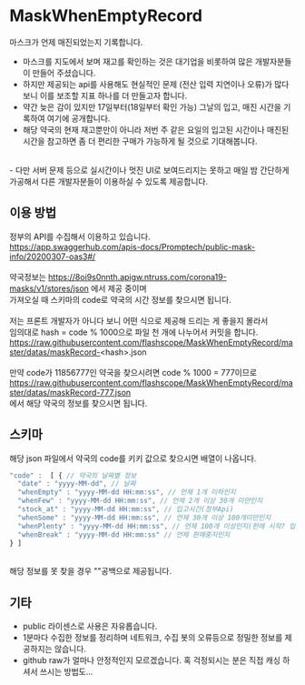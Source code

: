 # MaskWhenEmptyRecord
마스크가 언제 매진되었는지 기록합니다.
<br>
 - 마스크를 지도에서 보며 재고를 확인하는 것은 대기업을 비롯하여 많은 개발자분들이 만들어 주셨습니다.
 - 하지만 제공되는 api를 사용해도 현실적인 문제 (전산 입력 지연이나 오류)가 많다 보니 이를 보조할 지표 하나를 더 만들고자 합니다.
 - 약간 늦은 감이 있지만 17일부터(18일부터 확인 가능) 그날의 입고, 매진 시간을 기록하여 여기에 공개합니다.
 - 해당 약국의 현재 재고뿐만이 아니라 저번 주 같은 요일의 입고된 시간이나 매진된 시간을 참고하면 좀 더 편리한 구매가 가능하게 될 것으로 기대해봅니다.
<br>
 - 다만 서버 문제 등으로 실시간이나 멋진 UI로 보여드리지는 못하고 매일 밤 간단하게 가공해서 다른 개발자분들이 이용하실 수 있도록 제공합니다.

## 이용 방법
정부의 API를 수집해서 이용하고 있습니다.
<br>https://app.swaggerhub.com/apis-docs/Promptech/public-mask-info/20200307-oas3#/
<br>
<br>약국정보는 https://8oi9s0nnth.apigw.ntruss.com/corona19-masks/v1/stores/json 에서 제공 중이며
<br>가져오실 때 스키마의 code로 약국의 시간 정보를 찾으시면 됩니다.
<br>
<br>저는 프론트 개발자가 아니다 보니 어떤 식으로 제공해 드리는 게 좋을지 몰라서
<br>임의대로 hash = code % 1000으로 파일 천 개에 나누어서 커밋을 합니다.
<br>https://raw.githubusercontent.com/flashscope/MaskWhenEmptyRecord/master/datas/maskRecord-<hash\>.json
<br>
<br>만약 code가 11856777인 약국을 찾으시려면 code % 1000 = 777이므로
<br>https://raw.githubusercontent.com/flashscope/MaskWhenEmptyRecord/master/datas/maskRecord-777.json
<br>에서 해당 약국의 정보를 찾으시면 됩니다.
<br>
  
## 스키마
해당 json 파일에서 약국의 code를 키키 값으로 찾으시면 배열이 나옵니다.
```js
"code" :  [ { // 약국의 날짜별 정보
  "date" : "yyyy-MM-dd", // 날짜
  "whenEmpty" : "yyyy-MM-dd HH:mm:ss", // 언제 1개 이하인지
  "whenFew" : "yyyy-MM-dd HH:mm:ss", // 언제 2개 이상 30개 미만인지
  "stock_at" : "yyyy-MM-dd HH:mm:ss", // 입고시간(정부Api)
  "whenSome" : "yyyy-MM-dd HH:mm:ss", // 언제 30개 이상 100개미만인지
  "whenPlenty" : "yyyy-MM-dd HH:mm:ss", // 언제 100개 이상인지(판매 시작? 입고와 동일?)
  "whenBreak" : "yyyy-MM-dd HH:mm:ss" // 언제 판매중지인지
} ]
```
<br>해당 정보를 못 찾을 경우 ""공백으로 제공됩니다.
## 기타
 - public 라이센스로 사용은 자유롭습니다.
 - 1분마다 수집한 정보를 정리하며 네트워크, 수집 봇의 오류등으로 정밀한 정보를 제공하지는 않습니다. 
 - github raw가 얼마나 안정적인지 모르겠습니다. 혹 걱정되시는 분은 직접 캐싱 하셔서 쓰시는 방법도...
